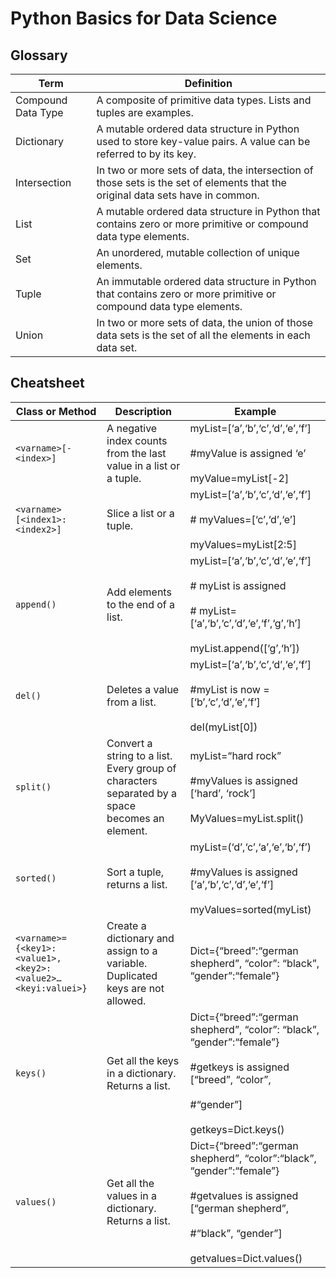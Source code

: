 # Python Basics for Data Science

## Glossary

| Term       | Definition |
| ---------- | ---------- |
| Compound Data Type | A composite of primitive data types. Lists and tuples are examples. |
| Dictionary | A mutable ordered data structure in Python used to store key-value pairs. A value can be referred to by its key. |
| Intersection | In two or more sets of data, the intersection of those sets is the set of elements that the original data sets have in common. |
| List       | A mutable ordered data structure in Python that contains zero or more primitive or compound data type elements. |
| Set        | An unordered, mutable collection of unique elements. |
| Tuple      | An immutable ordered data structure in Python that contains zero or more primitive or compound data type elements. |
| Union      | In two or more sets of data, the union of those data sets is the set of all the elements in each data set. |


## Cheatsheet

| Class or Method | Description | Example     |
| --------------- | ----------- | ----------- |
| ```<varname>[-<index>]``` | A negative index counts from the last value in a list or a tuple. | myList=[‘a’,‘b’,‘c’,‘d’,‘e’,‘f’] </br></br> #myValue is assigned ‘e’ </br></br> myValue=myList[-2] |
| ```<varname>[<index1>:<index2>]``` | Slice a list or a tuple. | myList=[‘a’,‘b’,‘c’,‘d’,‘e’,‘f’] </br></br> # myValues=[‘c’,‘d’,‘e’] </br></br> myValues=myList[2:5]
| ```append()``` | Add elements to the end of a list. | myList=[‘a’,‘b’,‘c’,‘d’,‘e’,‘f’] </br></br> # myList is assigned </br></br> # myList=[‘a’,‘b’,‘c’,‘d’,‘e’,‘f’,‘g’,‘h’] </br></br> myList.append([‘g’,‘h’]) |
| ```del()``` | Deletes a value from a list. | myList=[‘a’,‘b’,‘c’,‘d’,‘e’,‘f’] </br></br> #myList is now =[‘b’,‘c’,‘d’,‘e’,‘f’] </br></br> del(myList[0]) |
| ```split()``` | Convert a string to a list. Every group of characters separated by a space becomes an element. | myList=“hard rock” </br></br> #myValues is assigned [‘hard’, ‘rock’] </br></br> MyValues=myList.split() |
|  ```sorted()``` | Sort a tuple, returns a list. | myList=(‘d’,‘c’,‘a’,‘e’,‘b’,‘f’) </br></br> #myValues is assigned [‘a’,‘b’,‘c’,‘d’,‘e’,‘f’] </br></br> myValues=sorted(myList) |
| ```<varname>={<key1>:<value1>, <key2>:<value2>…<keyi:valuei>}``` | Create a dictionary and assign to a variable. Duplicated keys are not allowed. | Dict={“breed”:“german shepherd”, “color”: “black”, “gender”:“female”} |
| ```keys()``` | Get all the keys in a dictionary. Returns a list. | Dict={“breed”:“german shepherd”, “color”: “black”, “gender”:“female”} </br></br> #getkeys is assigned [“breed”, “color”, </br></br> #“gender”] </br></br> getkeys=Dict.keys() |
| ```values()``` | Get all the values in a dictionary. Returns a list. | Dict={“breed”:“german shepherd”, “color”:“black”, “gender”:“female”} </br></br> #getvalues is assigned [“german shepherd”, </br></br> #“black”, “gender”] </br></br> getvalues=Dict.values() |
